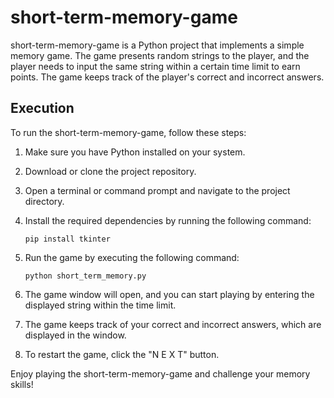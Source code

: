 
# short-term-memory-game

short-term-memory-game is a Python project that implements a simple memory game. The game presents random strings to the player, and the player needs to input the same string within a certain time limit to earn points. The game keeps track of the player's correct and incorrect answers.

## Execution

To run the short-term-memory-game, follow these steps:

1. Make sure you have Python installed on your system.
2. Download or clone the project repository.
3. Open a terminal or command prompt and navigate to the project directory.
4. Install the required dependencies by running the following command:

   ```plaintext
   pip install tkinter
   ```
5. Run the game by executing the following command:

   ```plaintext
   python short_term_memory.py
   ```
6. The game window will open, and you can start playing by entering the displayed string within the time limit.
7. The game keeps track of your correct and incorrect answers, which are displayed in the window.
8. To restart the game, click the "N E X T" button.

Enjoy playing the short-term-memory-game and challenge your memory skills!
